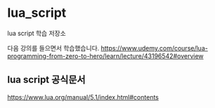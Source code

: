 # lua_script
lua script 학습 저장소
<br>

다음 강의를 들으면서 학습했습니다.
https://www.udemy.com/course/lua-programming-from-zero-to-hero/learn/lecture/43196542#overview

## lua script 공식문서
https://www.lua.org/manual/5.1/index.html#contents
